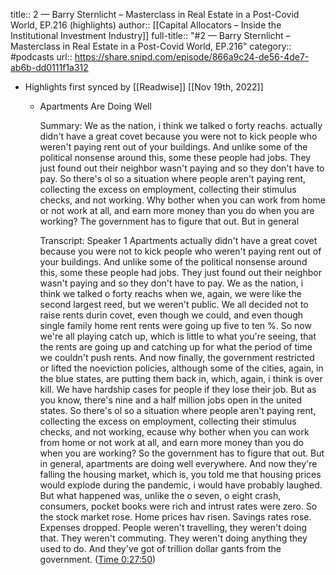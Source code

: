 title:: 2 —  Barry Sternlicht – Masterclass in Real Estate in a Post-Covid World, EP.216 (highlights)
author:: [[Capital Allocators – Inside the Institutional Investment Industry]]
full-title:: "\#2 —  Barry Sternlicht – Masterclass in Real Estate in a Post-Covid World, EP.216"
category:: #podcasts
url:: https://share.snipd.com/episode/866a9c24-de56-4de7-ab6b-dd0111f1a312

- Highlights first synced by [[Readwise]] [[Nov 19th, 2022]]
	- Apartments Are Doing Well
	  
	  Summary:
	  We as the nation, i think we talked o forty reachs. actually didn't have a great covet because you were not to kick people who weren't paying rent out of your buildings. And unlike some of the political nonsense around this, some these people had jobs. They just found out their neighbor wasn't paying and so they don't have to pay. So there's ol so a situation where people aren't paying rent, collecting the excess on employment, collecting their stimulus checks, and not working. Why bother when you can work from home or not work at all, and earn more money than you do when you are working? The government has to figure that out. But in general
	  
	  Transcript:
	  Speaker 1
	  Apartments actually didn't have a great covet because you were not to kick people who weren't paying rent out of your buildings. And unlike some of the political nonsense around this, some these people had jobs. They just found out their neighbor wasn't paying and so they don't have to pay. We as the nation, i think we talked o forty reachs when we, again, we were like the second largest reed, but we weren't public. We all decided not to raise rents durin covet, even though we could, and even though single family home rent rents were going up five to ten %. So now we're all playing catch up, which is little to what you're seeing, that the rents are going up and catching up for what the period of time we couldn't push rents. And now finally, the government restricted or lifted the noeviction policies, although some of the cities, again, in the blue states, are putting them back in, which, again, i think is over kill. We have hardship cases for people if they lose their job. But as you know, there's nine and a half million jobs open in the united states. So there's ol so a situation where people aren't paying rent, collecting the excess on employment, collecting their stimulus checks, and not working, ecause why bother when you can work from home or not work at all, and earn more money than you do when you are working? So the government has to figure that out. But in general, apartments are doing well everywhere. And now they're falling the housing market, which is, you told me that housing prices would explode during the pandemic, i would have probably laughed. But what happened was, unlike the o seven, o eight crash, consumers, pocket books were rich and intrust rates were zero. So the stock market rose. Home prices hav risen. Savings rates rose. Expenses dropped. People weren't travelling, they weren't doing that. They weren't commuting. They weren't doing anything they used to do. And they've got of trillion dollar gants from the government. ([Time 0:27:50](https://share.snipd.com/snip/812a982e-31a1-48d6-95a1-4f83a3c22f7d))